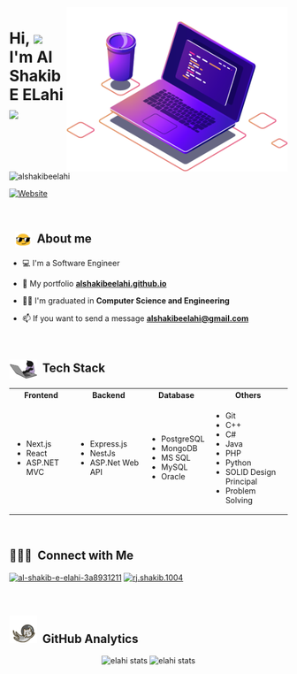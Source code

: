<img src="images/computer-illustration.png" min-width="400px" max-width="450px" width="400px" align="right" alt="Computador">
<h1 align="left">Hi, <img src="https://github.com/EvanderInacio/EvanderInacio/blob/main/images/Earth.gif?raw=true" width="30"> I'm Al Shakib E ELahi
 <img src="https://raw.githubusercontent.com/kaueMarques/kaueMarques/master/hi.gif" width="30"></h1>

<p align="left"> <img
    src="https://komarev.com/ghpvc/?username=alshakibeelahi&label=Profile%20views&color=0e75b6&style=flat"
    alt="alshakibeelahi" /> </p>
    
[![Website](https://img.shields.io/website?label=alshakibeelahi&style=for-the-badge&url=https%3A%2F%2Falshakibeelahi.github.io)](https://alshakibeelahi.github.io)

<br>

 ## &nbsp; <img src="images/oculos.gif " width="30" align="center"> &nbsp;About me

- 💻 I'm a Software Engineer

- 🚀 My portfolio **[ alshakibeelahi.github.io](https://alshakibeelahi.github.io/)**
 
- 👨‍🎓 I'm graduated in **Computer Science and Engineering**

- 📫 If you want to send a message  **alshakibeelahi@gmail.com**

<br>

## <img src="images/gato.gif" width="50" align="center"> &nbsp;Tech Stack
<table>
        <tr>
            <th>Frontend</th>
            <th>Backend</th>
            <th>Database</th>
            <th>Others</th>
        </tr>
        <tr>
            <td>
                <ul class="list-unstyled tick-mark">
                    <li>Next.js</li>
                    <li>React</li>
                    <li>ASP.NET MVC</li>
                </ul>
            </td>
            <td>
                <ul class="list-unstyled tick-mark">
                    <li>Express.js</li>
                    <li>NestJs</li>
                    <li>ASP.Net Web API</li>
                </ul>
            </td>
            <td>
                <ul class="list-unstyled tick-mark">
                    <li>PostgreSQL</li>
                    <li>MongoDB</li>
                    <li>MS SQL</li>
                    <li>MySQL</li>
                    <li>Oracle</li>
                </ul>
            </td>
            <td>
                <ul class="list-unstyled tick-mark">
                    <li>Git</li>
                    <li>C++</li>
                    <li>C#</li>
                    <li>Java</li>
                    <li>PHP</li>
                    <li>Python</li>
                    <li>SOLID Design Principal</li>
                    <li>Problem Solving</li>
                </ul>
            </td>
        </tr>
    </table>
    
<br>

## 👨🏻‍💼 &nbsp;Connect with Me

<p align="left">
  <a href="https://linkedin.com/in/al-shakib-e-elahi-3a8931211" target="blank"><img align="center"
      src="https://raw.githubusercontent.com/rahuldkjain/github-profile-readme-generator/master/src/images/icons/Social/linked-in-alt.svg"
      alt="al-shakib-e-elahi-3a8931211" height="30" width="40" /></a>
  <a href="https://fb.com/rj.shakib.1004" target="blank"><img align="center"
      src="https://raw.githubusercontent.com/rahuldkjain/github-profile-readme-generator/master/src/images/icons/Social/facebook.svg"
      alt="rj.shakib.1004" height="30" width="40" /></a>
</p>


<br>

## <img src="images/gato_astronauta.gif" width="50" height="50" align="10">  &nbsp;GitHub Analytics

<div align="center">
<img height='180em' src="https://github-readme-stats.vercel.app/api?username=alshakibeelahi&show_icons=true=anuraghazra&show_icons=true&theme=aura" alt="elahi stats"/>
<img height='180em' src="https://github-readme-stats.vercel.app/api/top-langs/?username=alshakibeelahi&layout=compact&theme=aura" alt="elahi stats"/>
 </div>
